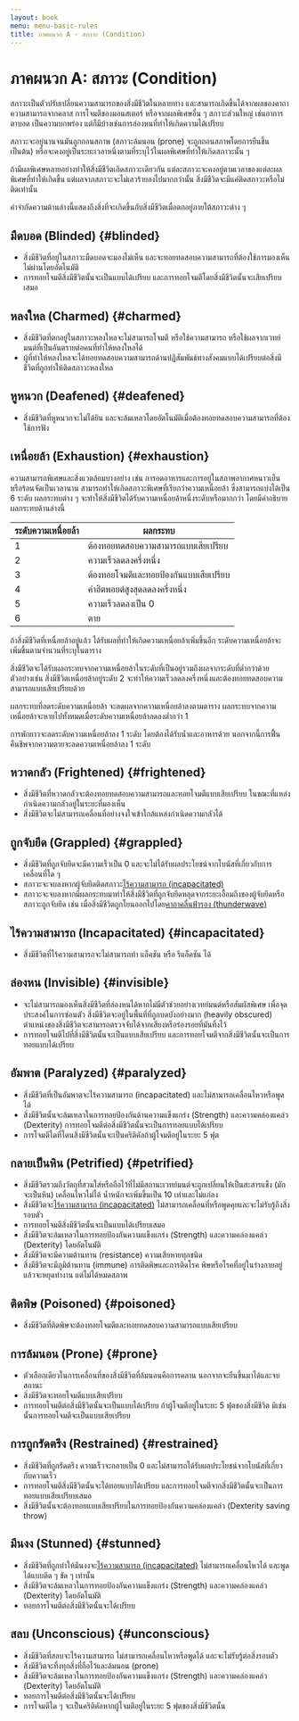 ```yaml
---
layout: book
menu: menu-basic-rules
title: ภาคผนวก A - สภาวะ (Condition)
---
```


# ภาคผนวก A: สภาวะ (Condition)

สภาวะเป็นตัวปรับเปลี่ยนความสามารถของสิ่งมีชีวิตในหลายทาง และสามารถเกิดขึ้นได้จากผลของคาถา ความสามารถจากคลาส การโจมตีของมอนสเตอร์ หรือจากผลพิเศษอื่น ๆ สภาวะส่วนใหญ่ เช่นอาการตาบอด เป็นความบกพร่อง แต่ก็มีบ้างเช่นการล่องหนที่ทำให้เกิดความได้เปรียบ

สภาวะจะอยู่นานจนมันถูกถอนสภาพ (สภาวะล้มนอน (prone) จะถูกถอนสภาพโดยการยืนขึ้น เป็นต้น) หรือจะคงอยู่เป็นระยะเวลาหนึ่งตามที่ระบุไว้ในผลพิเศษที่ทำให้เกิดสภาวะนั้น ๆ

ถ้ามีผลพิเศษหลายอย่างทำให้สิ่งมีชีวิตเกิดสภาวะเดียวกัน แต่ละสภาวะจะคงอยู่ตามเวลาของแต่ละผลพิเศษที่ทำให้เกิดขึ้น แต่ผลจาภสภาวะจะไม่เลวร้ายลงไปมากกว่านั้น สิ่งมีชีวิตจะมีแค่ติดสภาวะหรือไม่ติดเท่านั้น

คำจำกัดความด้านล่างนี้แสดงถึงสิ่งที่จะเกิดขึ้นกับสิ่งมีชีวิตเมื่อตกอยู่ภายใต้สภาวะต่าง ๆ

## มืดบอด (Blinded) {#blinded}

- สิ่งมีชีวิตที่อยู่ในสภาวะมืดบอดจะมองไม่เห็น และจะทอยทดสอบความสามารถที่ต้องใช้การมองเห็นไม่ผ่านโดยอัตโนมัติ
- การทอยโจมตีสิ่งมีชีวิตนั้นจะเป็นแบบได้เปรียบ และการทอยโจมตีโดยสิ่งมีชีวิตนั้นจะเสียเปรียบเสมอ

## หลงใหล (Charmed) {#charmed}

- สิ่งมีชีวิตที่ตกอยู่ในสภาวะหลงใหลจะไม่สามารถโจมตี หรือใช้ความสามารถ หรือใช้ผลจากเวทย์มนต์ที่เป็นอันตรายต่อคนที่ทำให้หลงใหลได้
- ผู้ที่ทำให้หลงใหลจะได้ทอยทดสอบความสามารถด้านปฏิสัมพันธ์ทางสังคมแบบได้เปรียบต่อสิ่งมีชีวิตที่ถูกทำให้ติดสภาวะหลงใหล

## หูหนวก (Deafened) {#deafened}

- สิ่งมีชีวิตที่หูหนวกจะไม่ได้ยิน และจะล้มเหลวโดยอัตโนมัติเมื่อต้องทอยทดสอบความสามารถที่ต้องใช้การฟัง

## เหนื่อยล้า (Exhaustion) {#exhaustion}

ความสามารถพิเศษและสิ่งแวดล้อมบางอย่าง เช่น การอดอาหารและการอยู่ในสภาพอากาศหนาวเย็นหรือร้อนจัดเป็นเวลานาน สามารถทำให้เกิดสภาวะพิเศษที่เรียกว่าความเหนื่อยล้า ซึ่งสามารถแบ่งได้เป็น 6 ระดับ ผลกระทบต่าง ๆ จะทำให้สิ่งมีชีวิตได้รับความเหนื่อยล้าหนึ่งระดับหรือมากกว่า โดยมีคำอธิบายผลกระทบด้านล่างนี้

| ระดับความเหนื่อยล้า | ผลกระทบ                                |
| ------------------- | -------------------------------------- |
| 1                   | ต้องทอยทดสอบความสามารถแบบเสียเปรียบ    |
| 2                   | ความเร็วลดลงครึ่งหนึ่ง                 |
| 3                   | ต้องทอยโจมตีและทอยป้องกันแบบเสียเปรียบ |
| 4                   | ค่าฮิตพอยต์สูงสุดลดลงครึ่งหนึ่ง        |
| 5                   | ความเร็วลดลงเป็น 0                     |
| 6                   | ตาย                                    |

ถ้าสิ่งมีชีวิตที่เหนื่อยล้าอยู่แล้ว ได้รับผลที่ทำให้เกิดความเหนื่อยล้าเพิ่มขึ้นอีก ระดับความเหนื่อยล้าจะเพิ่มขึ้นตามจำนวนที่ระบุในตาราง

สิ่งมีชีวิตจะได้รับผลกระทบจากความเหนื่อยล้าในระดับที่เป็นอยู่รวมถึงผลจากระดับที่ต่ำกว่าด้วย ตัวอย่างเช่น สิ่งมีชีวิตเหนื่อยล้าอยู่ระดับ 2 จะทำให้ความเร็วลดลงครึ่งหนึ่งและต้องทอยทดสอบความสามารถแบบเสียเปรียบด้วย

ผลกระทบที่ลดระดับความเหนื่อยล้า จะลดผลจากความเหนื่อยล้าลงตามตาราง ผลกระทบจากความเหนื่อยล้าจะหายไปทั้งหมดเมื่อระดับความเหนื่อยล้าลดลงต่ำกว่า 1

การพักยาวจะลดระดับความเหนื่อยล้าลง 1 ระดับ โดยต้องได้รับน้ำและอาหารด้วย นอกจากนี้การฟื้นคืนชีพจากความตายจะลดความเหนื่อยล้าลง 1 ระดับ

## หวาดกลัว (Frightened) {#frightened}

- สิ่งมีชีวิตที่หวาดกลัวจะต้องทอยทดสอบความสามารถและทอยโจมตีแบบเสียเปรียบ ในขณะที่แหล่งกำเนิดความกลัวอยู่ในระยะที่มองเห็น
- สิ่งมีชีวิตจะไม่สามารถเคลื่อนที่อย่างจงใจเข้าใกล้แหล่งกำเนิดความกลัวได้

## ถูกจับยึด (Grappled) {#grappled}

- สิ่งมีชีวิตที่ถูกจับยึดจะมีความเร็วเป็น 0 และจะไม่ได้รับผลประโยชน์จากโบนัสที่เกี่ยวกับการเคลื่อนที่ใด ๆ
- สภาวะจะจบลงหากผู้จับยึดติดสภาวะ[ไร้ความสามารถ (incapacitated)](./#incapacitated)
- สภาวะจะจบลงหากมีผลกระทบมาทำให้สิ่งมีชีวิตที่ถูกจับยึดหลุดจากระยะเอื้อมถึงของผู้จับยึดหรือสภาวะถูกจับยึด เช่น เมื่อสิ่งมีชีวิตถูกโยนออกไปโดย[คาถาคลื่นฟ้ารอง (thunderwave)](../ch11-spells/#thunderwave)

## ไร้ความสามารถ (Incapacitated) {#incapacitated}

- สิ่งมีชีวิตที่ไร้ความสามารถจะไม่สามารถทำ แอ็คชัน หรือ รีแอ็คชัน ได้

## ล่องหน (Invisible) {#invisible}

- จะไม่สามารถมองเห็นสิ่งมีชีวิตที่ล่องหนได้หากไม่มีตัวช่วยอย่างเวทย์มนต์หรือสัมผัสพิเศษ เพื่อจุดประสงค์ในการซ่อนตัว สิ่งมีชีวิตจะอยู่ในพื้นที่ที่ถูกบดบังอย่างมาก (heavily obscured) ตำแหน่งของสิ่งมีชีวิตจะสามารถตรวจจับได้จากเสียงหรือร่องรอยที่มันทิ้งไว้
- การทอยโจมตีไปที่สิ่งมีชีวิตนั้นจะเป็นแบบเสียเปรียบ และการทอยโจมตีจากสิ่งมีชีวิตนั้นจะเป็นการทอยแบบได้เปรียบ

## อัมพาต (Paralyzed) {#paralyzed}

- สิ่งมีชีวิตที่เป็นอัมพาตจะไร้ความสามารถ (incapacitated) และไม่สามารถเคลื่อนไหวหรือพูดได้
- สิ่งมีชีวิตนั้นจะล้มเหลวในการทอยป้องกันด้านความแข็งแกร่ง (Strength) และความคล่องแคล่ว (Dexterity) การทอยโจมตีต่อสิ่งมีชีวิตนั้นจะเป็นการทอยแบบได้เปรียบ
- การโจมตีใดที่โดนสิ่งมีชีวิตนั้นจะเป็นคริติคัลถ้าผู้โจมตีอยู่ในระยะ 5 ฟุต

## กลายเป็นหิน (Petrified) {#petrified}

- สิ่งมีชีวิตรวมถึงวัตถุที่สวมใส่หรือถือไว้ที่ไม่มีสถานะเวทย์มนต์จะถูกเปลี่ยนให้เป็นสะสารแข็ง (มักจะเป็นหิน) เคลื่อนไหวไม่ได้ น้ำหนักจะเพิ่มขึ้นเป็น 10 เท่าและไม่แก่ลง
- สิ่งมีชีวิตจะ[ไร้ความสามารถ (incapacitated)](./#incapacitated) ไม่สามารถเคลื่อนที่หรือพูดคุยและจะไม่รับรู้ถึงสิ่งรอบตัว
- การทอยโจมตีสิ่งมีชีวิตนั้นจะเป็นแบบได้เปรียบเสมอ
- สิ่งมีชีวิตจะล้มเหลวในการทอยป้องกันความแข็งแกร่ง (Strength) และความคล่องแคล่ว (Dexterity) โดยอัตโนมัติ
- สิ่งมีชีวิตจะมีความต้านทาน (resistance) ความเสียหายทุกชนิด
- สิ่งมีชีวิตจะมีภูมิต้านทาน (immune) การติดพิษและการติดโรค พิษหรือโรคที่อยู่ในร่างกายอยู่แล้วจะหยุดทำงาน แต่ไม่ได้หมดสภาพ

## ติดพิษ (Poisoned) {#poisoned}

- สิ่งมีชีวิตที่ติดพิษจะต้องทอยโจมตีและทอยทดสอบความสามารถแบบเสียเปรียบ

## การล้มนอน (Prone) {#prone}

- ตัวเลือกเดียวในการเคลื่อนที่ของสิ่งมีชีวิตที่ล้มนอนคือการคลาน นอกจากจะยืนขึ้นมาได้และจบสถานะ
- สิ่งมีชีวิตจะทอยโจมตีแบบเสียเปรียบ
- การทอยโจมตีต่อสิ่งมีชีวิตนั้นจะเป็นแบบได้เปรียบ ถ้าผู้โจมตีอยู่ในระยะ 5 ฟุตของสิ่งมีชีวิต มิเช่นนั้นการทอยโจมตีจะเป็นแบบเสียเปรียบ

## การถูกรัดตรึง (Restrained) {#restrained}

- สิ่งมีชีวิตที่ถูกรัดตรึง ความเร็วจะกลายเป็น 0 และไม่สามารถได้รับผลประโยชน์จากโบนัสที่เกี่ยวกับความเร็ว
- การทอยโจมตีสิ่งมีชีวิตนั้นจะได้ทอยแบบได้เปรียบ และการทอยโจมตีจากสิ่งมีชีวิตนั้นจะเป็นการทอยแบบเสียเปรียบเสมอ
- สิ่งมีชีวิตนั้นจะต้องทอยแบบเสียเปรียบในการทอยป้องกันความคล่องแคล่ว (Dexterity saving throw)

## มึนงง (Stunned) {#stunned}

- สิ่งมีชีวิตที่ถูกทำให้มึนงงจะ[ไร้ความสามารถ (incapacitated)](./#incapacitated) ไม่สามารถเคลื่อนไหวได้ และพูดได้แบบติด ๆ ขัด ๆ เท่านั้น
- สิ่งมีชีวิตจะล้มเหลวในการทอยป้องกันความแข็งแกร่ง (Strength) และความคล่องแคล่ว (Dexterity) โดยอัตโนมัติ
- ทอยการโจมตีต่อสิ่งมีชีวิตนั้นจะได้เปรียบ

## สลบ (Unconscious) {#unconscious}

- สิ่งมีชีวิตที่สลบจะไร้ความสามารถ ไม่สามารถเคลื่อนไหวหรือพูดได้ และจะไม่รับรู้ต่อสิ่งรอบตัว
- สิ่งมีชีวิตจะทิ้งทุกสิ่งที่ถือไว้และล้มนอน (prone)
- สิ่งมีชีวิตจะล้มเหลวในการทอยป้องกันความแข็งแกร่ง (Strength) และความคล่องแคล่ว (Dexterity) โดยอัตโนมัติ
- ทอยการโจมตีต่อสิ่งมีชีวิตนั้นจะได้เปรียบ
- การโจมตีใด ๆ จะเป็นคริติคัลหากผู้โจมตีอยู่ในระยะ 5 ฟุตของสิ่งมีชีวิตนั้น
